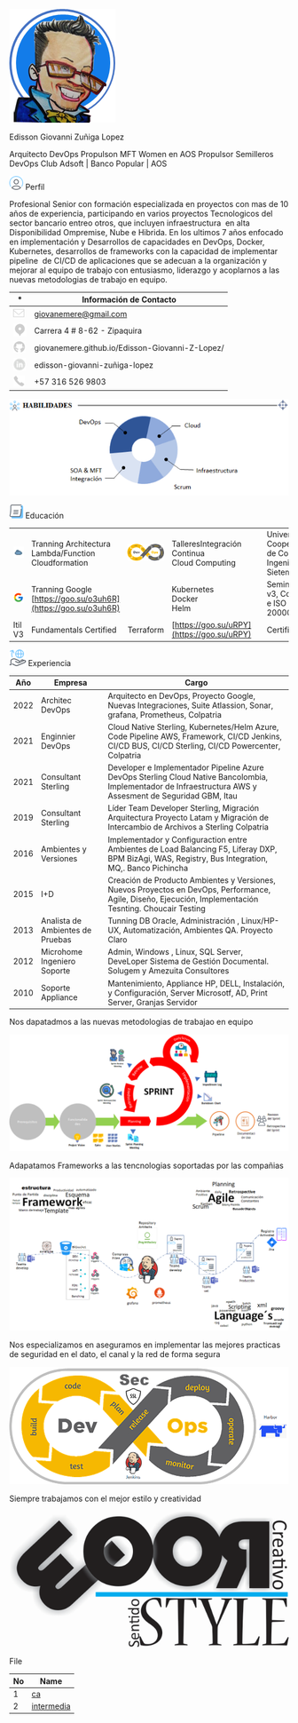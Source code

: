 ![1664253272022](image/README/1664253272022.png)

Edisson Giovanni Zuñiga Lopez

Arquitecto DevOps
Propulson MFT Women en AOS
Propulsor Semilleros DevOps Club Adsoft | Banco Popular | AOS

![1664252568473](image/README/1664252568473.png) Perfil 

Profesional Senior con formación especializada en proyectos con mas de 10 años de experiencia,
participando en varios proyectos Tecnologicos del sector bancario entreo otros, que incluyen infraestructura 
en alta Disponibilidad Ompremise, Nube e Hibrida. En los ultimos 7 años enfocado en implementación y Desarrollos
de capacidades en DevOps, Docker, Kubernetes, desarrollos de frameworks con la capacidad de implementar pipeline 
de CI/CD de aplicaciones que se adecuan a la organización y mejorar al equipo de trabajo con entusiasmo, liderazgo
y acoplarnos a las nuevas metodologias de trabajo en equipo.

| *                                              | Información de Contacto                        |
| ---------------------------------------------- | ----------------------------------------------- |
| ![1664250164543](image/README/1664250164543.png) | giovanemere@gmail.com                           |
| ![1664250169838](image/README/1664250169838.png) | Carrera 4 # 8-62 - Zipaquira                    |
| ![1664250180878](image/README/1664250180878.png) | giovanemere.github.io/Edisson-Giovanni-Z-Lopez/ |
| ![1664250186800](image/README/1664250186800.png) | edisson-giovanni-zuñiga-lopez                  |
| ![1664250190937](image/README/1664250190937.png) | +57 316 526 9803                                |

![1664250249412](image/README/1664250249412.png)

![1664252550554](image/README/1664252550554.png) Educación

|                                                |                                                                  |                                                |                                                    |                                                |                                                               |
| ---------------------------------------------- | ---------------------------------------------------------------- | ---------------------------------------------- | -------------------------------------------------- | ---------------------------------------------- | ------------------------------------------------------------- |
| ![1664250958315](image/README/1664250958315.png) | Tranning Architectura<br />Lambda/Function<br />Cloudformation   | ![1664251026492](image/README/1664251026492.png) | TalleresIntegración Continua<br />Cloud Computing | ![1664251085960](image/README/1664251085960.png) | Univeridad Cooperativa de Colombia<br />Ingeniero de Sietemas |
| ![1664250998627](image/README/1664250998627.png) | Tranning Google<br />[https://goo.su/o3uh6R](https://goo.su/o3uh6R) |                                                | Kubernetes<br />Docker<br />Helm                   | ![1664251100477](image/README/1664251100477.png) | Seminario Itil v3, Cobit 5 e ISO 20000:2011                 |
| Itil V3                                        | Fundamentals Certified                                           | Terraform                                      | [https://goo.su/uRPY](https://goo.su/uRPY)            | ![1664251220565](image/README/1664251220565.png) | Certified                                                     |

![1664252534295](image/README/1664252534295.png) Experiencia

| Año | Empresa                          | Cargo                                                                                                                                                        |
| ---- | -------------------------------- | ------------------------------------------------------------------------------------------------------------------------------------------------------------ |
| 2022 | Architec DevOps                  | Arquitecto en DevOps, Proyecto Google, Nuevas Integraciones, Suite Atlassion, Sonar, grafana, Prometheus, Colpatria                                          |
| 2021 | Enginnier DevOps                 | Cloud Native Sterling, Kubernetes/Helm Azure, Code Pipeline AWS, Framework, CI/CD Jenkins, CI/CD BUS, CI/CD Sterling, CI/CD Powercenter, Colpatria           |
| 2021 | Consultant Sterling              | Developer e Implementador Pipeline Azure DevOps Sterling Cloud Native Bancolombia, Implementador de Infraestructura AWS y Assesment de Seguridad GBM, Itau   |
| 2019 | Consultant Sterling              | Líder Team Developer Sterling, Migración Arquitectura Proyecto Latam y Migración de Intercambio de Archivos a Sterling Colpatria                          |
| 2016 | Ambientes y Versiones            | Implementador y Configuraction entre Ambientes de Load Balancing F5, Liferay DXP, BPM BizAgi, WAS, Registry, Bus Integration, MQ,. Banco Pichincha           |
| 2015 | I+D                              | Creación de Producto Ambientes y Versiones, Nuevos Proyectos en DevOps, Performance, Agile, Diseño, Ejecución, Implementación Tesnting. Choucair Testing |
| 2013 | Analista de Ambientes de Pruebas | Tunning DB Oracle, Administración , Linux/HP-UX, Automatización, Ambientes QA. Proyecto Claro                                                              |
| 2012 | Microhome Ingeniero  Soporte     | Admin, Windows , Linux, SQL Server, DeveLoper Sistema de Gestión Documental. Solugem y Amezuita Consultores                                                 |
| 2010 | Soporte Appliance                | Mantenimiento, Appliance HP, DELL, Instalación, y Configuración, Server Microsotf, AD, Print Server, Granjas Servidor                                      |

Nos dapatadmos a las nuevas metodologias de trabajao en equipo

![1664253519353](image/README/1664253519353.png)

Adapatamos Frameworks a las tencnologias soportadas por las compañias

![1664253534812](image/README/1664253534812.png)

Nos especializamos en aseguramos en implementar las mejores practicas de seguridad en el dato, el canal y la red de forma segura

![1664253596971](image/README/1664253596971.png)

Siempre trabajamos con el mejor estilo y creatividad

![1664253636490](image/README/1664253636490.png)


File

| No | Name                                                                                                      |
| -- | --------------------------------------------------------------------------------------------------------- |
| 1  | [ca](https://github.com/giovanemere/CA/blob/65dfb484701608fc752b9c9a73db1ecf7a4b90f7/ca/openssl.cnf)         |
| 2  | [intermedia](https://github.com/giovanemere/CA/blob/65dfb484701608fc752b9c9a73db1ecf7a4b90f7/ca/openssl.cnf) |
